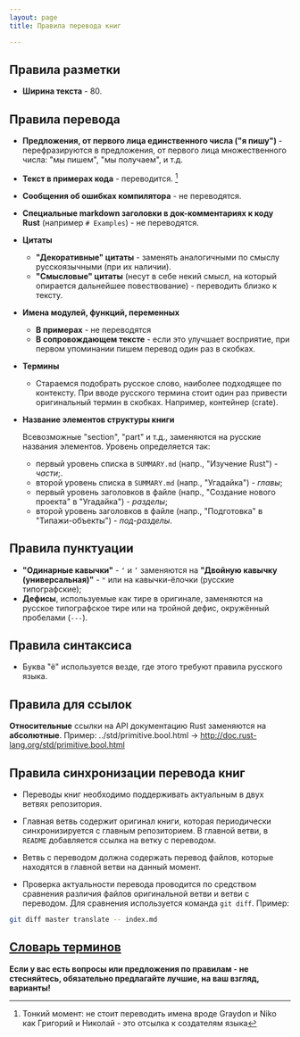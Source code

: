 ```yaml
---
layout: page
title: Правила перевода книг

---
```


## Правила разметки

* **Ширина текста** - 80.

## Правила перевода

* **Предложения, от первого лица единственного числа ("я пишу")** -
  перефразируются в предложения, от первого лица множественного числа: "мы
  пишем", "мы получаем", и т.д.
* **Текст в примерах кода** - переводится. [^0]
* **Сообщения об ошибках компилятора** - не переводятся.
* **Специальные markdown заголовки в док-комментариях к коду Rust** (например `#
  Examples`) - не переводятся.
* **Цитаты**
  * **"Декоративные" цитаты** - заменять аналогичными по смыслу русскоязычными
    (при их наличии).
  * **"Смысловые" цитаты** (несут в себе некий смысл, на который опирается
    дальнейшее повествование) - переводить близко к тексту.
* **Имена модулей, функций, переменных**
  * **В примерах** - не переводятся
  * **В сопровождающем тексте** - если это улучшает восприятие, при первом
    упоминании пишем перевод один раз в скобках.
* **Термины**
  * Стараемся подобрать русское слово, наиболее подходящее по контексту. При
    вводе русского термина стоит один раз привести оригинальный термин в
    скобках. Например, контейнер (crate).
* **Название элементов структуры книги**

  Всевозможные "section", "part" и т.д., заменяются на русские названия
  элементов. Уровень определяется так:
  * первый уровень списка в `SUMMARY.md` (напр., "Изучение Rust") - *части*;.
  * второй уровень списка в `SUMMARY.md` (напр., "Угадайка") - *главы*;
  * первый уровень заголовков в файле (напр., "Создание нового проекта" в
    "Угадайка") - *разделы*;
  * второй уровень заголовков в файле (напр., "Подготовка" в "Типажи-объекты") -
    *под-разделы*.

[^0]: Тонкий момент: не стоит переводить имена вроде Graydon и Niko как Григорий и Николай - это отсылка к создателям языка

## Правила пунктуации

* **"Одинарные кавычки"** - `‘` и `’` заменяются на **"Двойную кавычку
  (универсальная)"** - `"` или на кавычки-ёлочки (русские типографские);
* **Дефисы**, используемые как тире в оригинале, заменяются на русское
  типографское тире или на тройной дефис, окружённый пробелами (` --- `).

## Правила синтаксиса

* Буква "ё" используется везде, где этого требуют правила русского языка.

## Правила для ссылок

**Относительные** ссылки на API документацию Rust заменяются на **абсолютные**.
Пример: ../std/primitive.bool.html ->
http://doc.rust-lang.org/std/primitive.bool.html

## Правила синхронизации перевода книг

* Переводы книг необходимо поддерживать актуальным в двух ветвях репозитория.

* Главная ветвь содержит оригинал книги, которая периодически синхронизируется
с главным репозиторием. В главной ветви, в `README` добавляется ссылка
на ветку с переводом.

* Ветвь с переводом должна содержать перевод файлов, которые находятся
в главной ветви на данный момент.

* Проверка актуальности перевода проводится по средством сравнения
различия файлов оригинальной ветви и ветви с переводом.
Для сравнения используется команда `git diff`.
Пример:

```bash
git diff master translate -- index.md
```

## [Словарь терминов](https://github.com/ruRust/rust_book_ru/wiki/%D0%A1%D0%BB%D0%BE%D0%B2%D0%B0%D1%80%D1%8C-%D1%82%D0%B5%D1%80%D0%BC%D0%B8%D0%BD%D0%BE%D0%B2)

**Если у вас есть вопросы или предложения по правилам - не стесняйтесь,
обязательно предлагайте лучшие, на ваш взгляд, варианты!**
 